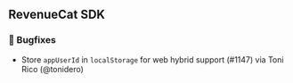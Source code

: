 ## RevenueCat SDK
### 🐞 Bugfixes
* Store `appUserId` in `localStorage` for web hybrid support (#1147) via Toni Rico (@tonidero)
